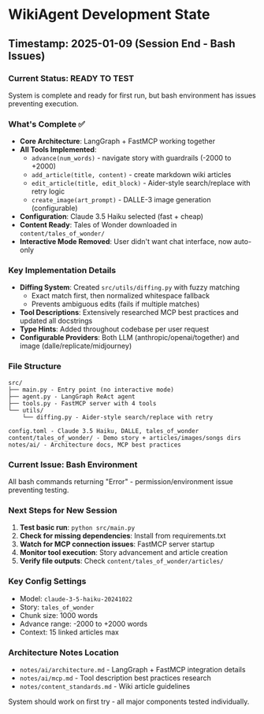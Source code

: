 # WikiAgent Development State

## Timestamp: 2025-01-09 (Session End - Bash Issues)

### Current Status: READY TO TEST
System is complete and ready for first run, but bash environment has issues preventing execution.

### What's Complete ✅
- **Core Architecture**: LangGraph + FastMCP working together
- **All Tools Implemented**: 
  - `advance(num_words)` - navigate story with guardrails (-2000 to +2000)
  - `add_article(title, content)` - create markdown wiki articles
  - `edit_article(title, edit_block)` - Aider-style search/replace with retry logic
  - `create_image(art_prompt)` - DALLE-3 image generation (configurable)
- **Configuration**: Claude 3.5 Haiku selected (fast + cheap)
- **Content Ready**: Tales of Wonder downloaded in `content/tales_of_wonder/`
- **Interactive Mode Removed**: User didn't want chat interface, now auto-only

### Key Implementation Details
- **Diffing System**: Created `src/utils/diffing.py` with fuzzy matching
  - Exact match first, then normalized whitespace fallback
  - Prevents ambiguous edits (fails if multiple matches)
- **Tool Descriptions**: Extensively researched MCP best practices and updated all docstrings
- **Type Hints**: Added throughout codebase per user request
- **Configurable Providers**: Both LLM (anthropic/openai/together) and image (dalle/replicate/midjourney)

### File Structure
```
src/
├── main.py - Entry point (no interactive mode)
├── agent.py - LangGraph ReAct agent  
├── tools.py - FastMCP server with 4 tools
└── utils/
    └── diffing.py - Aider-style search/replace with retry

config.toml - Claude 3.5 Haiku, DALLE, tales_of_wonder
content/tales_of_wonder/ - Demo story + articles/images/songs dirs
notes/ai/ - Architecture docs, MCP best practices
```

### Current Issue: Bash Environment
All bash commands returning "Error" - permission/environment issue preventing testing.

### Next Steps for New Session
1. **Test basic run**: `python src/main.py` 
2. **Check for missing dependencies**: Install from requirements.txt
3. **Watch for MCP connection issues**: FastMCP server startup
4. **Monitor tool execution**: Story advancement and article creation
5. **Verify file outputs**: Check `content/tales_of_wonder/articles/`

### Key Config Settings
- Model: `claude-3-5-haiku-20241022` 
- Story: `tales_of_wonder`
- Chunk size: 1000 words
- Advance range: -2000 to +2000 words
- Context: 15 linked articles max

### Architecture Notes Location
- `notes/ai/architecture.md` - LangGraph + FastMCP integration details
- `notes/ai/mcp.md` - Tool description best practices research
- `notes/content_standards.md` - Wiki article guidelines

System should work on first try - all major components tested individually.